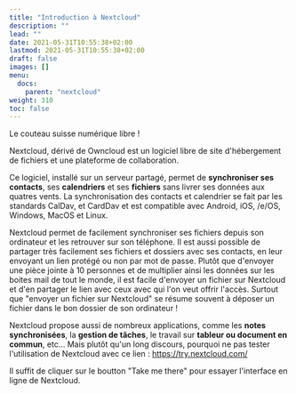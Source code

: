 ```yaml
---
title: "Introduction à Nextcloud"
description: ""
lead: ""
date: 2021-05-31T10:55:38+02:00
lastmod: 2021-05-31T10:55:38+02:00
draft: false
images: []
menu:
  docs:
    parent: "nextcloud"
weight: 310
toc: false
---
```




Le couteau suisse numérique libre !

Nextcloud, dérivé de Owncloud est un logiciel libre de site d'hébergement de fichiers et une plateforme de collaboration.

Ce logiciel, installé sur un serveur partagé, permet de **synchroniser ses contacts**, ses **calendriers** et ses **fichiers** sans livrer ses données aux quatres vents. La synchronisation des contacts et calendrier se fait par les standards CalDav, et CardDav et est compatible avec Android, iOS, /e/OS, Windows, MacOS et Linux.

Nextcloud permet de facilement synchroniser ses fichiers depuis son ordinateur et les retrouver sur son téléphone. Il est aussi possible de partager très facilement ses fichiers et dossiers avec ses contacts, en leur envoyant un lien protégé ou non par mot de passe. Plutôt que d'envoyer une pièce jointe à 10 personnes et de multiplier ainsi les données sur les boites mail de tout le monde, il est facile d'envoyer un fichier sur Nextcloud et d'en partager le lien avec ceux avec qui l'on veut offrir l'accès. Surtout que "envoyer un fichier sur Nextcloud" se résume souvent à déposer un fichier dans le bon dossier de son ordinateur !

Nextcloud propose aussi de nombreux applications, comme les **notes synchronisées**, la **gestion de tâches**, le travail sur **tableur ou document en commun**, etc... Mais plutôt qu'un long discours, pourquoi ne pas tester l'utilisation de Nextcloud avec ce lien : https://try.nextcloud.com/

Il suffit de cliquer sur le boutton "Take me there" pour essayer l'interface en ligne de Nextcloud.
